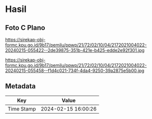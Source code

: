 # Hasil

## Foto C Plano

https://sirekap-obj-formc.kpu.go.id/9b17/pemilu/ppwp/21/72/02/10/04/2172021004022-20240215-055422--2de39875-351b-421e-b425-edde2e92f301.jpg

https://sirekap-obj-formc.kpu.go.id/9b17/pemilu/ppwp/21/72/02/10/04/2172021004022-20240215-055458--f1d4c021-734f-4da4-9250-39a2875e5b00.jpg


## Metadata

| Key        | Value               |
| ---------- | ------------------- |
| Time Stamp | 2024-02-15 16:00:26 |



